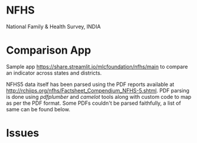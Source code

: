 # NFHS
National Family &amp; Health Survey, INDIA

# Comparison App
Sample app https://share.streamlit.io/mlcfoundation/nfhs/main to compare an indicator across states and districts.

NFHS5 data itself has been parsed using the PDF reports available at http://rchiips.org/nfhs/Factsheet_Compendium_NFHS-5.shtml. PDF parsing is done using *pdfplumber* and *camelot* tools along with custom code to map as per the PDF format. Some PDFs couldn't be parsed faithfully, a list of same can be found below.

# Issues

